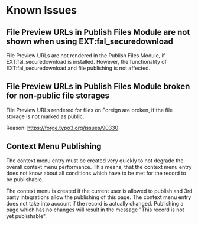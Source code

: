 # Known Issues

## File Preview URLs in Publish Files Module are not shown when using EXT:fal_securedownload

File Preview URLs are not rendered in the Publish Files Module, if EXT:fal_securedownload is installed.
However, the functionality of EXT:fal_securedownload and file publishing is not affected.

## File Preview URLs in Publish Files Module broken for non-public file storages

File Preview URLs rendered for files on Foreign are broken, if the file storage is not marked as public.

Reason: https://forge.typo3.org/issues/90330

## Context Menu Publishing

The context menu entry must be created very quickly to not degrade the overall context menu performance. This means,
that the context menu entry does not know about all conditions which have to be met for the record to be publishable.

The context menu is created if the current user is allowed to publish and 3rd party integrations allow the publishing of
this page. The context menu entry does not take into account if the record is actually changed. Publishing a page which
has no changes will result in the message "This record is not yet publishable".
